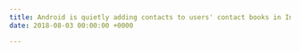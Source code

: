 ```yaml
---
title: Android is quietly adding contacts to users' contact books in India
date: 2018-08-03 00:00:00 +0000

---
```

